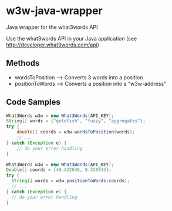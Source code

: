 # w3w-java-wrapper
Java wrapper for the what3words API

Use the what3words API in your Java application (see http://developer.what3words.com/api)

## Methods

  - wordsToPosition --> Converts 3 words into a position
  - positionToWords --> Converts a position into a "w3w-address"

## Code Samples

```java
What3Words w3w = new What3Words(API_KEY);
String[] words = {"goldfish", "fuzzy", "aggregates"};
try {
    double[] coords = w3w.wordsToPosition(words);
    // ...
} catch (Exception e) {
    // do your error handling
}
```

```java
What3Words w3w = new What3Words(API_KEY);
Double[] coords = {49.422636, 8.320833};
try {
  String[] words = w3w.positionToWords(coords);
  // ...
} catch (Exception e) {
  // do your error handling
}
```
